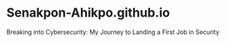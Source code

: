 # Senakpon-Ahikpo.github.io
Breaking into Cybersecurity: My Journey to Landing a First Job in Security
